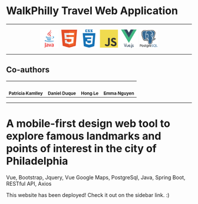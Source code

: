 # WalkPhilly Travel Web Application

---
<div align="center">
<img src="https://github.com/devicons/devicon/blob/master/icons/java/java-original-wordmark.svg" alt="Java" width="50" height="50"/>
<img src="https://github.com/devicons/devicon/blob/master/icons/html5/html5-original.svg" alt="HTML" width="50" height="50"/>
<img src="https://github.com/devicons/devicon/blob/master/icons/css3/css3-plain-wordmark.svg" alt="CSS" width="50" height="50"/>
<img src="https://github.com/devicons/devicon/blob/master/icons/javascript/javascript-original.svg" alt="JavaScript" width="50" height="50"/>
<img src="https://github.com/devicons/devicon/blob/master/icons/vuejs/vuejs-original-wordmark.svg" alt="VueJS" width="50" height="50"/>
<img src="https://github.com/devicons/devicon/blob/master/icons/postgresql/postgresql-original-wordmark.svg" alt="PostgreSQL" width="50" height="50"/>
</div>

---





## Co-authors


<table>
  <tr>
    <td align="center"><a href="https://github.com/enjuju"><img src="https://avatars.githubusercontent.com/u/105042739?v=4" width="100px;" alt=""/><br /><sub><b>Patricia Kamlley</b></sub></a></td>
    <td align="center"><a href="https://github.com/D-Duque"><img src="https://avatars.githubusercontent.com/u/117413139?v=4" width="100px;" alt=""/><br /><sub><b>Daniel Duque</b></sub></a></td>
    <td align="center"><a href="https://github.com/honglebs"><img src="https://avatars.githubusercontent.com/u/101665760?v=4" width="100px;" alt=""/><br /><sub><b>Hong Le</b></sub></a></td>
    <td align="center"><a href="https://github.com/emmascode"><img src="https://avatars.githubusercontent.com/u/117713421?v=4" width="100px;" alt=""/><br /><sub><b>Emma Nguyen</b></sub></a></td>
  </tr>
</table>


---

# A mobile-first design web tool to explore famous landmarks and points of interest in the city of Philadelphia
Vue, Bootstrap, Jquery, Vue Google Maps, PostgreSql, Java, Spring Boot, RESTful API, Axios

This website has been deployed! Check it out on the sidebar link. :)
